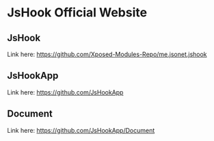 # JsHook Official Website

## JsHook

Link here: <https://github.com/Xposed-Modules-Repo/me.jsonet.jshook>

## JsHookApp

Link here: <https://github.com/JsHookApp>

## Document

Link here: <https://github.com/JsHookApp/Document>
